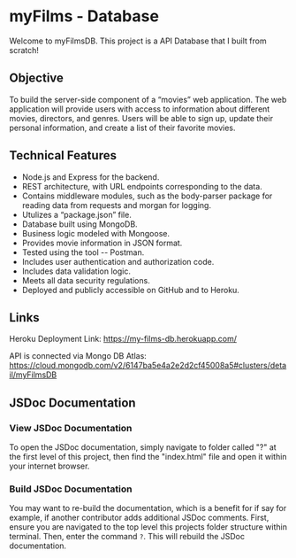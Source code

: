 # myFilms - Database

Welcome to myFilmsDB. This project is a API Database that I built from scratch!

## Objective

To build the server-side component of a “movies” web application. The web application will provide users with access to information about different movies, directors, and genres. Users will be able to sign up, update their personal information, and create a list of their favorite movies.

## Technical Features

- Node.js and Express for the backend.
- REST architecture, with URL endpoints corresponding to the data.
- Contains middleware modules, such as the body-parser package for reading data from requests and morgan for logging.
- Utulizes a “package.json” file.
- Database built using MongoDB.
- Business logic modeled with Mongoose.
- Provides movie information in JSON format.
- Tested using the tool -- Postman.
- Includes user authentication and authorization code.
- Includes data validation logic.
- Meets all data security regulations.
- Deployed and publicly accessible on GitHub and to Heroku.

## Links

Heroku Deployment Link:
https://my-films-db.herokuapp.com/

API is connected via Mongo DB Atlas:
https://cloud.mongodb.com/v2/6147ba5e4a2e2d2cf45008a5#clusters/detail/myFilmsDB

## JSDoc Documentation

### View JSDoc Documentation

To open the JSDoc documentation, simply navigate to folder called "?" at the first level of this project, then find the "index.html" file and open it within your internet browser.

### Build JSDoc Documentation

You may want to re-build the documentation, which is a benefit for if say for example, if another contributor adds additional JSDoc comments. First, ensure you are navigated to the top level this projects folder structure within terminal. Then, enter the command `?`. This will rebuild the JSDoc documentation.
